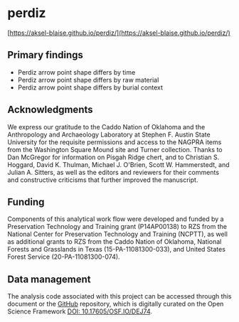 # perdiz

[https://aksel-blaise.github.io/perdiz/](https://aksel-blaise.github.io/perdiz/)

## Primary findings

* Perdiz arrow point shape differs by time
* Perdiz arrow point shape differs by raw material
* Perdiz arrow point shape differs by burial context

## Acknowledgments

We express our gratitude to the Caddo Nation of Oklahoma and the Anthropology and Archaeology Laboratory at Stephen F. Austin State University for the requisite permissions and access to the NAGPRA items from the Washington Square Mound site and Turner collection. Thanks to Dan McGregor for information on Pisgah Ridge chert, and to Christian S. Hoggard, David K. Thulman, Michael J. O'Brien, Scott W. Hammerstedt, and Julian A. Sitters, as well as the editors and reviewers for their comments and constructive criticisms that further improved the manuscript.

## Funding

Components of this analytical work flow were developed and funded by a Preservation Technology and Training grant (P14AP00138) to RZS from the National Center for Preservation Technology and Training (NCPTT), as well as additional grants to RZS from the Caddo Nation of Oklahoma, National Forests and Grasslands in Texas (15-PA-11081300-033), and United States Forest Service (20-PA-11081300-074).

## Data management

The analysis code associated with this project can be accessed through this document or the [GitHub](https://github.com/aksel-blaise/perdiz) repository, which is digitally curated on the Open Science Framework [DOI: 10.17605/OSF.IO/DEJ74](https://osf.io/dej74/).
